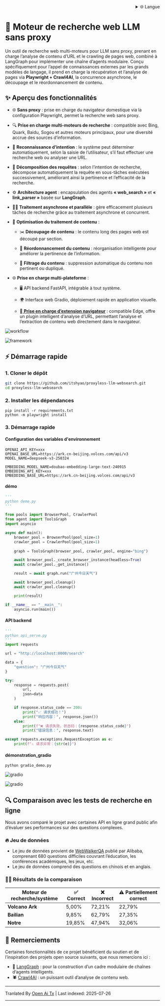 
<div align="right">
  <details>
    <summary >🌐 Langue</summary>
    <div>
      <div align="center">
        <a href="https://openaitx.github.io/view.html?user=itshyao&project=proxyless-llm-websearch&lang=en">English</a>
        | <a href="https://openaitx.github.io/view.html?user=itshyao&project=proxyless-llm-websearch&lang=zh-CN">简体中文</a>
        | <a href="https://openaitx.github.io/view.html?user=itshyao&project=proxyless-llm-websearch&lang=zh-TW">繁體中文</a>
        | <a href="https://openaitx.github.io/view.html?user=itshyao&project=proxyless-llm-websearch&lang=ja">日本語</a>
        | <a href="https://openaitx.github.io/view.html?user=itshyao&project=proxyless-llm-websearch&lang=ko">한국어</a>
        | <a href="https://openaitx.github.io/view.html?user=itshyao&project=proxyless-llm-websearch&lang=hi">हिन्दी</a>
        | <a href="https://openaitx.github.io/view.html?user=itshyao&project=proxyless-llm-websearch&lang=th">ไทย</a>
        | <a href="https://openaitx.github.io/view.html?user=itshyao&project=proxyless-llm-websearch&lang=fr">Français</a>
        | <a href="https://openaitx.github.io/view.html?user=itshyao&project=proxyless-llm-websearch&lang=de">Deutsch</a>
        | <a href="https://openaitx.github.io/view.html?user=itshyao&project=proxyless-llm-websearch&lang=es">Español</a>
        | <a href="https://openaitx.github.io/view.html?user=itshyao&project=proxyless-llm-websearch&lang=it">Italiano</a>
        | <a href="https://openaitx.github.io/view.html?user=itshyao&project=proxyless-llm-websearch&lang=ru">Русский</a>
        | <a href="https://openaitx.github.io/view.html?user=itshyao&project=proxyless-llm-websearch&lang=pt">Português</a>
        | <a href="https://openaitx.github.io/view.html?user=itshyao&project=proxyless-llm-websearch&lang=nl">Nederlands</a>
        | <a href="https://openaitx.github.io/view.html?user=itshyao&project=proxyless-llm-websearch&lang=pl">Polski</a>
        | <a href="https://openaitx.github.io/view.html?user=itshyao&project=proxyless-llm-websearch&lang=ar">العربية</a>
        | <a href="https://openaitx.github.io/view.html?user=itshyao&project=proxyless-llm-websearch&lang=fa">فارسی</a>
        | <a href="https://openaitx.github.io/view.html?user=itshyao&project=proxyless-llm-websearch&lang=tr">Türkçe</a>
        | <a href="https://openaitx.github.io/view.html?user=itshyao&project=proxyless-llm-websearch&lang=vi">Tiếng Việt</a>
        | <a href="https://openaitx.github.io/view.html?user=itshyao&project=proxyless-llm-websearch&lang=id">Bahasa Indonesia</a>
      </div>
    </div>
  </details>
</div>

# 🧠 Moteur de recherche web LLM sans proxy

Un outil de recherche web multi-moteurs pour LLM sans proxy, prenant en charge l’analyse de contenu d’URL et le crawling de pages web, combiné à LangGraph pour implémenter une chaîne d’agents modulaire. Conçu spécifiquement pour l’appel de connaissances externes par les grands modèles de langage, il prend en charge la récupération et l’analyse de pages via **Playwright + Crawl4AI**, la concurrence asynchrone, le découpage et le réordonnancement de contenu.

## ✨ Aperçu des fonctionnalités

- 🌐 **Sans proxy** : prise en charge du navigateur domestique via la configuration Playwright, permet la recherche web sans proxy.
- 🔍 **Prise en charge multi-moteurs de recherche** : compatible avec Bing, Quark, Baidu, Sogou et autres moteurs principaux, pour une diversité accrue des sources d’information.
- 🤖 **Reconnaissance d’intention** : le système peut déterminer automatiquement, selon la saisie de l’utilisateur, s’il faut effectuer une recherche web ou analyser une URL.
- 🔄 **Décomposition des requêtes** : selon l’intention de recherche, décompose automatiquement la requête en sous-tâches exécutées successivement, améliorant ainsi la pertinence et l’efficacité de la recherche.
- ⚙️ **Architecture agent** : encapsulation des agents **« web_search »** et **« link_parser »** basée sur **LangGraph**.
- 🏃‍♂️ **Traitement asynchrone et parallèle** : gère efficacement plusieurs tâches de recherche grâce au traitement asynchrone et concurrent.
- 📝 **Optimisation du traitement de contenu** :

  - ✂️ **Découpage de contenu** : le contenu long des pages web est découpé par section.

  - 🔄 **Réordonnancement du contenu** : réorganisation intelligente pour améliorer la pertinence de l’information.

  - 🚫 **Filtrage du contenu** : suppression automatique du contenu non pertinent ou dupliqué.
- 🌐 **Prise en charge multi-plateforme** :

  - 🖥️ API backend FastAPI, intégrable à tout système.

  - 🌍 Interface web Gradio, déploiement rapide en application visuelle.
  
  - 🧩[ **Prise en charge d’extension navigateur**](https://github.com/itshyao/proxyless-llm-websearch/tree/main/extension) : compatible Edge, offre un plugin intelligent d’analyse d’URL, permettant l’analyse et l’extraction de contenu web directement dans le navigateur.
  

![workflow](https://raw.githubusercontent.com/itshyao/proxyless-llm-websearch/main/img/workflow.png)

![framework](https://raw.githubusercontent.com/itshyao/proxyless-llm-websearch/main/img/framework.png)

## ⚡ Démarrage rapide

### 1. Cloner le dépôt

```bash
git clone https://github.com/itshyao/proxyless-llm-websearch.git
cd proxyless-llm-websearch
```

### 2. Installer les dépendances

```
pip install -r requirements.txt
python -m playwright install
```

### 3. Démarrage rapide

#### Configuration des variables d'environnement

```
OPENAI_API_KEY=xxx
OPENAI_BASE_URL=https://ark.cn-beijing.volces.com/api/v3
MODEL_NAME=deepseek-v3-250324

EMBEDDING_MODEL_NAME=doubao-embedding-large-text-240915
EMBEDDING_API_KEY=xxx
EMBEDDING_BASE_URL=https://ark.cn-beijing.volces.com/api/v3
```

#### démo

```python
'''
python demo.py
'''

from pools import BrowserPool, CrawlerPool
from agent import ToolsGraph
import asyncio

async def main():
    browser_pool = BrowserPool(pool_size=1)
    crawler_pool = CrawlerPool(pool_size=1)
    
    graph = ToolsGraph(browser_pool, crawler_pool, engine="bing")

    await browser_pool._create_browser_instance(headless=True)
    await crawler_pool._get_instance()

    result = await graph.run("广州今日天气")

    await browser_pool.cleanup()
    await crawler_pool.cleanup()

    print(result)

if __name__ == "__main__":
    asyncio.run(main())
```

#### API backend

```python
'''
python api_serve.py
'''
import requests

url = "http://localhost:8000/search"

data = {
    "question": "广州今日天气"
}

try:
    response = requests.post(
        url,
        json=data
    )

    if response.status_code == 200:
        print("✅ 请求成功！")
        print("响应内容：", response.json())
    else:
        print(f"❌ 请求失败，状态码：{response.status_code}")
        print("错误信息：", response.text)

except requests.exceptions.RequestException as e:
    print(f"⚠️ 请求异常：{str(e)}")
```

#### démonstration_gradio

```
python gradio_demo.py
```

![gradio](https://raw.githubusercontent.com/itshyao/proxyless-llm-websearch/main/img/gradio1.png)

![gradio](https://raw.githubusercontent.com/itshyao/proxyless-llm-websearch/main/img/gradio2.png)

## 🔍 Comparaison avec les tests de recherche en ligne

Nous avons comparé le projet avec certaines API en ligne grand public afin d’évaluer ses performances sur des questions complexes.

### 🔥 Jeu de données

- Le jeu de données provient de [WebWalkerQA](https://huggingface.co/datasets/callanwu/WebWalkerQA) publié par Alibaba, comprenant 680 questions difficiles couvrant l’éducation, les conférences académiques, les jeux, etc.
- Le jeu de données comprend des questions en chinois et en anglais.

### 🧑‍🏫 Résultats de la comparaison

| Moteur de recherche/système | ✅ Correct | ❌ Incorrect | ⚠️ Partiellement correct |
| --------------------------- | --------- | ----------- | ----------------------- |
| **Volcano Ark**             | 5,00%     | 72,21%      | 22,79%                  |
| **Bailian**                 | 9,85%     | 62,79%      | 27,35%                  |
| **Notre**                   | 19,85%    | 47,94%      | 32,06%                  |

## 🙏 Remerciements

Certaines fonctionnalités de ce projet bénéficient du soutien et de l’inspiration des projets open source suivants, que nous remercions ici :

- 🧠 [LangGraph](https://github.com/langchain-ai/langgraph) : pour la construction d’un cadre modulaire de chaînes d’agents intelligents.
- 🕷 [Crawl4AI](https://github.com/unclecode/crawl4ai) : un puissant outil d’analyse de contenu web.

---

Tranlated By [Open Ai Tx](https://github.com/OpenAiTx/OpenAiTx) | Last indexed: 2025-07-26

---